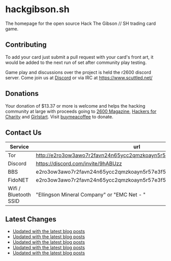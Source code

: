 # hackgibson.sh
The homepage for the open source Hack The Gibson // SH trading card game.


## Contributing

To add your card just submit a pull request with your card's front art, it would be added to the next run of set after community play testing.

Game play and discussions over the project is held the r2600 discord server. Come join us at [Discord](https://discord.com/invite/9hABUzz) or via IRC at https://www.scuttled.net/


## Donations

Your donation of $13.37 or more is welcome and helps the hacking community at large with proceeds going to [2600 Magazine](https://2600.com/), [Hackers for Charity](https://hackersforcharity.org) and [Girlstart](https://girlstart.org).  Visit [buymeacoffee](https://www.buymeacoffee.com/hackgibson.sh) to donate.


## Contact Us

Service | url
-|-
Tor | http://e2ro3ow3awo7r2favn24n65ycc2qmzkoayn5r57e3f56nvjwdcgg32ad.onion
Discord | https://discord.com/invite/9hABUzz
BBS | e2ro3ow3awo7r2favn24n65ycc2qmzkoayn5r57e3f56nvjwdcgg32ad.onion:23
FidoNET | e2ro3ow3awo7r2favn24n65ycc2qmzkoayn5r57e3f56nvjwdcgg32ad.onion:24554
Wifi / Bluetooth SSID | "Ellingson Mineral Company" or "EMC Net - <fidonet address>"

## Latest Changes
<!-- BLOG-POST-LIST:START -->
- [Updated with the latest blog posts](https://github.com/DFW2600/hackgibson.sh/commit/1ebd7180b556dfe411466dc9e2097de041e560a1)
- [Updated with the latest blog posts](https://github.com/DFW2600/hackgibson.sh/commit/8cb4c35df041a8c8dd970dd8de703ef64bba53ed)
- [Updated with the latest blog posts](https://github.com/DFW2600/hackgibson.sh/commit/0be9e1664ff14f2e0feb40b452dd52f2ee72e5a8)
- [Updated with the latest blog posts](https://github.com/DFW2600/hackgibson.sh/commit/fd60b5e338e55c67b61c4e4650c433a5dff3c32b)
- [Updated with the latest blog posts](https://github.com/DFW2600/hackgibson.sh/commit/56858e123a2dae8e81a150797d9715ec5e75ec97)
<!-- BLOG-POST-LIST:END -->
